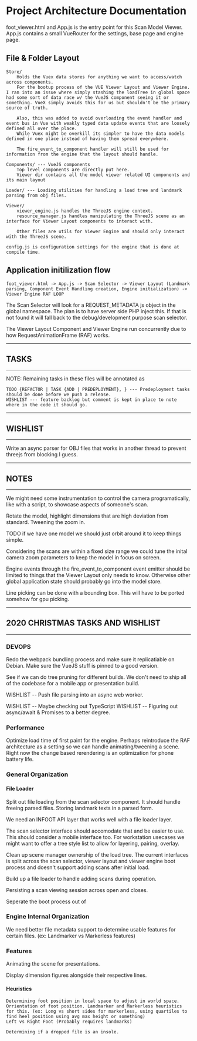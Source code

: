 # Project Architecture Documentation

foot_viewer.html and App.js is the entry point for this Scan Model Viewer. App.js contains a small VueRouter for the settings, base page and engine page.

## File & Folder Layout

    Store/
        Holds the Vuex data stores for anything we want to access/watch across components.
        For the bootup process of the VUE Viewer Layout and Viewer Engine. I ran into an issue where simply stashing the loadTree in global space had some sort of data race w/ the VueJS component seeing it or something. VueX simply avoids this for us but shouldn't be the primary source of truth.

        Also, this was added to avoid overloading the event handler and event bus in Vue with weakly typed data update events that are loosely defined all over the place.
        While Vuex might be overkill its simpler to have the data models defined in one place instead of having them spread everywhere.

        The fire_event_to_component handler will still be used for information from the engine that the layout should handle.

    Components/ --- VueJS components
        Top level components are directly put here.
        Viewer dir contains all the model viewer related UI components and its main layout

    Loader/ --- Loading utilities for handling a load tree and landmark parsing from obj files.

    Viewer/
        viewer_engine.js handles the ThreeJS engine context.
        resource_manager.js handles manipulating the ThreeJS scene as an interface for Viewer Layout components to interact with.

        Other files are utils for Viewer Engine and should only interact with the ThreeJS scene.

    config.js is configuration settings for the engine that is done at compile time.

## Application initilization flow

    foot_viewer.html -> App.js -> Scan Selector -> Viewer Layout (Landmark parsing, Component Event Handling creation, Engine initialization) -> Viewer Engine RAF LOOP

The Scan Selector will look for a REQUEST_METADATA js object in the global namespace. The plan is to have server side PHP inject this. If that is not found it will fall back to the debug/development purpose scan selector.

The Viewer Layout Component and Viewer Engine run concurrently due to how RequestAnimationFrame (RAF) works.

--------------------------------------------------------------------------------
## TASKS
--------------------------------------------------------------------------------

NOTE: Remaining tasks in these files will be annotated as 

    TODO {REFACTOR | TASK {ADD | PREDEPLOYMENT}, } --- Predeployment tasks should be done before we push a release.
    WISHLIST --- feature backlog but comment is kept in place to note where in the code it should go.

--------------------------------------------------------------------------------
## WISHLIST
--------------------------------------------------------------------------------

Write an async parser for OBJ files that works in another thread to prevent threejs from blocking I guess.

--------------------------------------------------------------------------------
## NOTES
--------------------------------------------------------------------------------
We might need some instrumentation to control the camera programatically, like with a script, to showcase aspects of someone's scan.

Rotate the model, highlight dimensions that are high deviation from standard. Tweening the zoom in.

TODO if we have one model we should just orbit around it to keep things simple.

Considering the scans are within a fixed size range we could tune the inital camera zoom parameters to keep the model in focus on screen.


Engine events through the fire_event_to_component event emitter should be limited to things that the Viewer Layout only needs to know. Otherwise other global application state should probably go into the model store.


Line picking can be done with a bounding box. This will have to be ported somehow for gpu picking.

--------------------------------------------------------------------------------
## 2020 CHRISTMAS TASKS AND WISHLIST
--------------------------------------------------------------------------------
### DEVOPS
Redo the webpack bundling process and make sure it replicatiable on Debian. Make sure the VueJS stuff is pinned to a good version.

See if we can do tree pruning for different builds. We don't need to ship all of the codebase for a mobile app or presentation build.

WISHLIST -- Push file parsing into an async web worker.

WISHLIST -- Maybe checking out TypeScript
WISHLIST -- Figuring out async/await & Promises to a better degree.

### Performance
Optimize load time of first paint for the engine.
Perhaps reintroduce the RAF architecture as a setting so we can handle animating/tweening a scene. Right now the change based rerendering is an optimization for phone battery life.
### General Organization
#### File Loader
Split out file loading from the scan selector component. It should handle freeing parsed files. Storing landmark texts in a parsed form.

We need an INFOOT API layer that works well with a file loader layer.

The scan selector interface should accomodate that and be easier to use. This should consider a mobile interface too. For workstation usecases we might want to offer a tree style list to allow for layering, pairing, overlay.

Clean up scene manager ownership of the load tree. The current interfaces is split across the scan selector, viewer layout and viewer engine boot process and doesn't support adding scans after initial load.

Build up a file loader to handle adding scans during operation.

Persisting a scan viewing session across open and closes.

Seperate the boot process out of 
### Engine Internal Organization
We need better file metadata support to determine usable features for certain files. (ex: Landmarker vs Markerless features)

### Features
Animating the scene for presentations.

Display dimension figures alongside their respective lines.
#### Heuristics
    Determining foot position in local space to adjust in world space.
    Orrientation of foot position. Landmarker and Markerless heuristics for this. (ex: Long vs short sides for markerless, using quartiles to find heel position using avg max height or something)
    Left vs Right Foot (Probably requires landmarks)

    Determining if a dropped file is an insole.